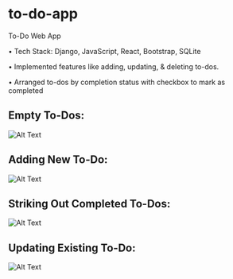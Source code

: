 # to-do-app

To-Do Web App

• Tech Stack: Django, JavaScript, React, Bootstrap, SQLite

• Implemented features like adding, updating, & deleting to-dos. 

• Arranged to-dos by completion status with checkbox to mark as completed


## Empty To-Dos:

![Alt Text](https://github.com/bbazwalt/to-do-app/blob/main/screenshots/Empty%20To-Dos.png)

## Adding New To-Do:

![Alt Text](https://github.com/bbazwalt/to-do-app/blob/main/screenshots/Adding%20New%20To-Do.png)

## Striking Out Completed To-Dos:

![Alt Text](https://github.com/bbazwalt/to-do-app/blob/main/screenshots/Striking%20Out%20Completed%20To-Dos.png)

## Updating Existing To-Do:

![Alt Text](https://github.com/bbazwalt/to-do-app/blob/main/screenshots/Updating%20Existing%20To-Do.png)
